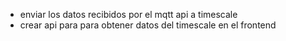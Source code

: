 * enviar los datos recibidos por el mqtt api a timescale
* crear api para para obtener datos del timescale en el frontend 